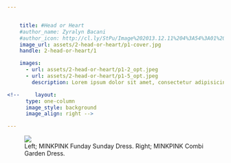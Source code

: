 ```yaml
---


    title: #Head or Heart 
    #author_name: Zyralyn Bacani
    #author_icon: http://cl.ly/StPu/Image%202013.12.11%204%3A54%3A01%20pm.png
    image_url: assets/2-head-or-heart/p1-cover.jpg
    handle: 2-head-or-heart/1

    images:
      - url: assets/2-head-or-heart/p1-2_opt.jpeg
      - url: assets/2-head-or-heart/p1-5_opt.jpeg
        description: Lorem ipsum dolor sit amet, consectetur adipisicing elit, sed do eiusmod tempor incididunt ut labore et dolore magna aliqua. Ut enim ad minim veniam, quis nostrud exercitation ullamco laboris nisi ut aliquip ex ea commodo consequat. Duis aute irure dolor in reprehenderit in voluptate velit esse cillum dolore eu fugiat nulla pariatur. Excepteur sint occaecat cupidatat non proident, sunt in culpa qui officia deserunt mollit anim id est laborum.

<!--     layout:
      type: one-column
      image_style: background
      image_align: right -->

---
```

<figure>
  <img src="../assets/2-head-or-heart/p1-2_opt.jpeg"> 
  <figcaption>Left; MINKPINK Funday Sunday Dress.      Right; MINKPINK Combi Garden Dress. </figcaption>
</figure> 

            
    

